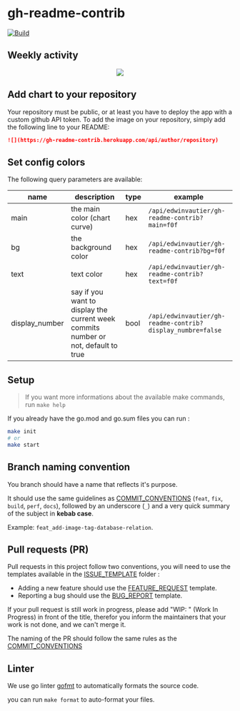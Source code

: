 # gh-readme-contrib

[![Build](https://github.com/edwinvautier/gh-readme-contrib/actions/workflows/ci.yml/badge.svg)](https://github.com/edwinvautier/gh-readme-contrib/actions/workflows/ci.yml)

## Weekly activity

<div align="center">
  <img src="https://gh-readme-contrib.herokuapp.com/api/edwinvautier/gh-readme-contrib"/>
</div>

## Add chart to your repository

Your repository must be public, or at least you have to deploy the app with a custom github API token.
To add the image on your repository, simply add the following line to your README: 

```md
![](https://gh-readme-contrib.herokuapp.com/api/author/repository)
```

## Set config colors

The following query parameters are available:

| name           | description                                                                        | type | example                                                    |
| -------------- | ---------------------------------------------------------------------------------- | ---- | ---------------------------------------------------------- |
| main           | the main color (chart curve)                                                       | hex  | `/api/edwinvautier/gh-readme-contrib?main=f0f`             |
| bg             | the background color                                                               | hex  | `/api/edwinvautier/gh-readme-contrib?bg=f0f`               |
| text           | text color                                                                         | hex  | `/api/edwinvautier/gh-readme-contrib?text=f0f`             |
| display_number | say if you want to display the current week commits number or not, default to true | bool | `/api/edwinvautier/gh-readme-contrib?display_numbre=false` |

## Setup

> If you want more informations about the available make commands, run `make help`

If you already have the go.mod and go.sum files you can run :

```sh
make init
# or
make start
```

## Branch naming convention

You branch should have a name that reflects it's purpose.

It should use the same guidelines as [COMMIT_CONVENTIONS](COMMIT_CONVENTIONS.md) (`feat`, `fix`, `build`, `perf`, `docs`), followed by an underscore (`_`) and a very quick summary of the subject in **kebab case**.

Example: `feat_add-image-tag-database-relation`.

## Pull requests (PR)

Pull requests in this project follow two conventions, you will need to use the templates available in the [ISSUE_TEMPLATE](.github/ISSUE_TEMPLATE) folder :

-   Adding a new feature should use the [FEATURE_REQUEST](.github/ISSUE_TEMPLATE/FEATURE_REQUEST.md) template.
-   Reporting a bug should use the [BUG_REPORT](.github/ISSUE_TEMPLATE/bug_report.md) template.

If your pull request is still work in progress, please add "WIP: " (Work In Progress) in front of the title, therefor you inform the maintainers that your work is not done, and we can't merge it.

The naming of the PR should follow the same rules as the [COMMIT_CONVENTIONS](COMMIT_CONVENTIONS.md)

## Linter

We use go linter [gofmt](https://blog.golang.org/gofmt) to automatically formats the source code.

you can run `make format` to auto-format your files.
